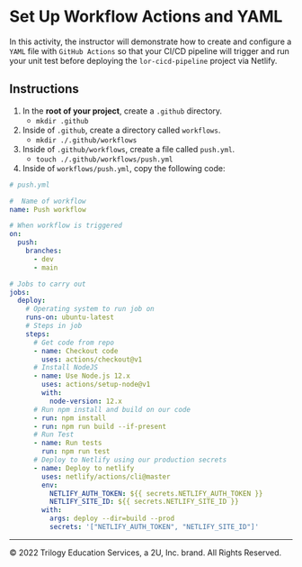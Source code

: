 # Set Up Workflow Actions and YAML

In this activity, the instructor will demonstrate how to create and configure a `YAML` file with `GitHub Actions` so that your CI/CD pipeline will trigger and run your unit test before deploying the `lor-cicd-pipeline` project via Netlify.

## Instructions
1. In the **root of your project**, create a `.github` directory.
   * `mkdir .github`
2. Inside of `.github`, create a directory called `workflows`.
   * `mkdir ./.github/workflows`
3. Inside of `.github/workflows`, create a file called `push.yml`.
   * `touch ./.github/workflows/push.yml`
4. Inside of `workflows/push.yml`, copy the following code:
  
```yml
# push.yml

#  Name of workflow
name: Push workflow

# When workflow is triggered
on:
  push:
    branches:
      - dev
      - main

# Jobs to carry out
jobs:
  deploy:
    # Operating system to run job on
    runs-on: ubuntu-latest
    # Steps in job
    steps:
      # Get code from repo
      - name: Checkout code
        uses: actions/checkout@v1
      # Install NodeJS
      - name: Use Node.js 12.x
        uses: actions/setup-node@v1
        with:
          node-version: 12.x
      # Run npm install and build on our code
      - run: npm install
      - run: npm run build --if-present
      # Run Test
      - name: Run tests
        run: npm run test
      # Deploy to Netlify using our production secrets
      - name: Deploy to netlify
        uses: netlify/actions/cli@master
        env:
          NETLIFY_AUTH_TOKEN: ${{ secrets.NETLIFY_AUTH_TOKEN }}
          NETLIFY_SITE_ID: ${{ secrets.NETLIFY_SITE_ID }}
        with:
          args: deploy --dir=build --prod
          secrets: '["NETLIFY_AUTH_TOKEN", "NETLIFY_SITE_ID"]'
```

---

© 2022 Trilogy Education Services, a 2U, Inc. brand. All Rights Reserved.
